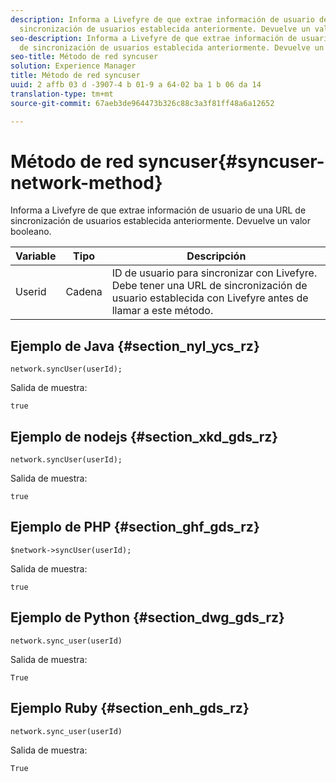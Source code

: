 ```yaml
---
description: Informa a Livefyre de que extrae información de usuario de una URL de
  sincronización de usuarios establecida anteriormente. Devuelve un valor booleano.
seo-description: Informa a Livefyre de que extrae información de usuario de una URL
  de sincronización de usuarios establecida anteriormente. Devuelve un valor booleano.
seo-title: Método de red syncuser
solution: Experience Manager
title: Método de red syncuser
uuid: 2 affb 03 d -3907-4 b 01-9 a 64-02 ba 1 b 06 da 14
translation-type: tm+mt
source-git-commit: 67aeb3de964473b326c88c3a3f81ff48a6a12652

---
```



# Método de red syncuser{#syncuser-network-method}

Informa a Livefyre de que extrae información de usuario de una URL de sincronización de usuarios establecida anteriormente. Devuelve un valor booleano.

| Variable | Tipo | Descripción |
|--- |--- |--- |
| Userid | Cadena | ID de usuario para sincronizar con Livefyre. Debe tener una URL de sincronización de usuario establecida con Livefyre antes de llamar a este método. |

## Ejemplo de Java {#section_nyl_ycs_rz}

```
network.syncUser(userId); 
```

Salida de muestra:

```
true
```

## Ejemplo de nodejs {#section_xkd_gds_rz}

```
network.syncUser(userId); 
```

Salida de muestra:

```
true
```

## Ejemplo de PHP {#section_ghf_gds_rz}

```
$network->syncUser(userId); 
```

Salida de muestra:

```
true
```

## Ejemplo de Python {#section_dwg_gds_rz}

```
network.sync_user(userId) 
```

Salida de muestra:

```
True
```

## Ejemplo Ruby {#section_enh_gds_rz}

```
network.sync_user(userId) 
```

Salida de muestra:

```
True
```
